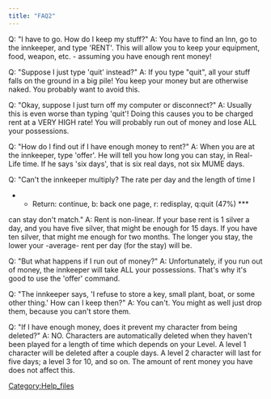 ```yaml
---
title: "FAQ2"
---
```


Q: "I have to go. How do I keep my stuff?" A: You have to find an Inn,
go to the innkeeper, and type 'RENT'. This will allow you to keep your
equipment, food, weapon, etc. - assuming you have enough rent money!

Q: "Suppose I just type 'quit' instead?" A: If you type "quit", all your
stuff falls on the ground in a big pile! You keep your money but are
otherwise naked. You probably want to avoid this.

Q: "Okay, suppose I just turn off my computer or disconnect?" A: Usually
this is even worse than typing 'quit'! Doing this causes you to be
charged rent at a VERY HIGH rate! You will probably run out of money and
lose ALL your possessions.

Q: "How do I find out if I have enough money to rent?" A: When you are
at the innkeeper, type 'offer'. He will tell you how long you can stay,
in Real-Life time. If he says 'six days', that is six real days, not six
MUME days.

Q: "Can't the innkeeper multiply? The rate per day and the length of
time I

- - Return: continue, b: back one page, r: redisplay, q:quit (47%)
    \*\*\*

can stay don't match." A: Rent is non-linear. If your base rent is 1
silver a day, and you have five silver, that might be enough for 15
days. If you have ten silver, that might me enough for two months. The
longer you stay, the lower your -average- rent per day (for the stay)
will be.

Q: "But what happens if I run out of money?" A: Unfortunately, if you
run out of money, the innkeeper will take ALL your possessions. That's
why it's good to use the 'offer' command.

Q: "The innkeeper says, 'I refuse to store a key, small plant, boat, or
some other thing.' How can I keep then?" A: You can't. You might as well
just drop them, because you can't store them.

Q: "If I have enough money, does it prevent my character from being
deleted?" A: NO. Characters are automatically deleted when they haven't
been played for a length of time which depends on your Level. A level 1
character will be deleted after a couple days. A level 2 character will
last for five days; a level 3 for 10, and so on. The amount of rent
money you have does not affect this.

[Category:Help_files](Category:Help_files "wikilink")